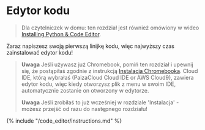# Edytor kodu

> Dla czytelniczek w domu: ten rozdział jest również omówiony w wideo [Installing Python & Code Editor](https://www.youtube.com/watch?v=pVTaqzKZCdA&t=4m43s).

Zaraz napiszesz swoją pierwszą linijkę kodu, więc najwyższy czas zainstalować edytor kodu!

> **Uwaga** Jeśli używasz już Chromebook, pomiń ten rozdział i upewnij się, że postąpiłaś zgodnie z instrukcją [Instalacja Chromebooka](../chromebook_setup/README.md). Cloud IDE, którą wybrałaś (PaizaCloud Cloud IDE or AWS Cloud9), zawiera edytor kodu, więc kiedy otworzysz plik z menu w swoim IDE, automatycznie zostanie on otworzony w edytorze.
> 
> **Uwaga** Jeśli zrobiłaś to już wcześniej w rozdziale 'Instalacja' - możesz przejść od razu do następnego rozdziału!

{% include "/code_editor/instructions.md" %}